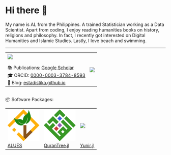 # Hi there 👋

<p>My name is AL from the Philippines. A trained Statistician working as a Data Scientist. Apart from coding, I enjoy reading humanities books on history, religions and philosophy. In fact, I recently got interested on Digital Humanities and Islamic Studies. Lastly, I love beach and swimming.
</p>
<hr>
<table>
  <tbody>
    <tr>
      <td>
        <a href="https://github.com/alstat">
          <img align="center" src="https://github-readme-stats.vercel.app/api?username=alstat&count_private=true&show_icons=true&theme=algolia" />
        </a><br/><br/>
        📚 Publications: <a href="https://scholar.google.com/citations?user=CQq7qi0AAAAJ&hl=en&authuser=2">Google Scholar</a><br/>
        🎓 ORCID: <a href="https://orcid.org/0000-0003-3784-8593">0000-0003-3784-8593</a><br/>
        📝 Blog: <a href="https://estadistika.github.io/">estadistika.github.io</a>
      </td>
      <td>
        <a href="https://github.com/alstat">
          <img align="center" src="https://github-readme-stats.vercel.app/api/top-langs/?username=alstat&hide=jupyter%20notebook,tex&theme=algolia" />
        </a>
      </td>
    </tr>
  </tbody>
</table>
<br/>
📦 Software Packages:<br/>
<table>
  <tr>
    <td>
      <img src="https://github.com/alstat/ALUES/blob/087a34118d9da6456491ddefa69c2a7baf6c84a4/docs/logo.svg" align="center" width="100"/>
    </td>
    <td><img src="https://github.com/alstat/QuranTree.jl/blob/e15b39addbca5fe1c68fb3b1be773cb84eb83ed1/docs/src/assets/logo.png" align="center" width="100"/>
    </td>
     <td>
      <img src="https://github.com/alstat/Yunir.jl/blob/c531f3b51f3c569234b967f48617f89bd644cedb/docs/src/assets/logo.png" align="center" width="100"/>
    </td>
  </tr>  
  
  <tr>
    <td><a href="https://github.com/alstat/ALUES">ALUES</a></td>
    <td><a href="https://github.com/alstat/QuranTree.jl">QuranTree.jl</a></td>
    <td><a href="https://github.com/alstat/Yunir.jl">Yunir.jl</a></td>
  </tr>  
</table>
